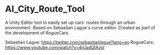 # AI_City_Route_Tool
 A Unity Editor tool to easily set up cars´ routes through an urban environment. Based on Sebastian Lague´s curve editor. Created as part of the development of RogueCars.
 
 Sebastian Lague: https://twitter.com/sebastianlague?lang=es
 RogueCars: https://www.youtube.com/watch?v=4jUadQtAzsI
